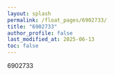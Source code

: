 ```yaml
---
layout: splash
permalink: /float_pages/6902733/
title: "6902733"
author_profile: false
last_modified_at: 2025-06-13
toc: false
---
```

 
6902733
